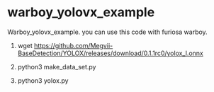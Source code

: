# warboy_yolovx_example
Warboy_yolovx_example. you can use this code with furiosa warboy.


1. wget https://github.com/Megvii-BaseDetection/YOLOX/releases/download/0.1.1rc0/yolox_l.onnx

2. python3 make_data_set.py

3. python3 yolox.py
